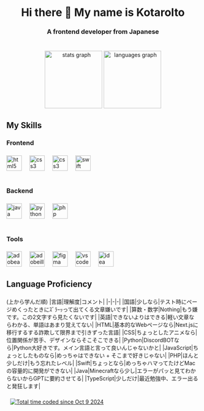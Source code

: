 <h1 align="center">Hi there 👋 My name is KotaroIto</h1>

###

<h3 align="center">A frontend developer from Japanese</h3>

###

<br clear="both">

<div align="center">
<img src="https://github-readme-stats.vercel.app/api?username=nikkou-0814&hide_title=false&hide_rank=false&show_icons=true&include_all_commits=true&count_private=true&disable_animations=false&theme=dracula&locale=en&hide_border=true&order=2" height="150" alt="stats graph"  />
<img src="https://github-readme-stats.vercel.app/api/top-langs?username=nikkou-0814&locale=en&hide_title=false&layout=compact&card_width=320&theme=dracula&hide_border=true&order=2" height="150" alt="languages graph"  />
</div>

###

<h2 align="left">My Skills</h2>

###

<h3 align="left">Frontend</h3>

###

<div align="left">
  <img src="https://skillicons.dev/icons?i=html" height="40" alt="html5 logo"  />
  <img width="12" />
  <img src="https://skillicons.dev/icons?i=js" height="40" alt="css3 logo"  />
  <img width="12" />
  <img src="https://skillicons.dev/icons?i=css" height="40" alt="css3 logo"  />
  <img width="12" />
  <img src="https://skillicons.dev/icons?i=swift" height="40" alt="swift logo"  />
</div>

###

<h1 align="left"></h1>

###

<h3 align="left">Backend</h3>

###

<div align="left">
  <img src="https://skillicons.dev/icons?i=java" height="40" alt="java logo"  />
  <img width="12" />
  <img src="https://skillicons.dev/icons?i=py" height="40" alt="python logo"  />
  <img width="12" />
  <img src="https://skillicons.dev/icons?i=php" height="40" alt="php logo"  />
</div>

###

<h1 align="left"></h1>

###

<h3 align="left">Tools</h3>

###

<div align="left">
  <img src="https://skillicons.dev/icons?i=ae" height="40" alt="adobeaftereffects logo"  />
  <img width="12" />
  <img src="https://skillicons.dev/icons?i=ai" height="40" alt="adobeillustrator logo"  />
  <img width="12" />
  <img src="https://skillicons.dev/icons?i=figma" height="40" alt="figma logo"  />
  <img width="12" />
  <img src="https://skillicons.dev/icons?i=vscode" height="40" alt="vscode logo"  />
  <img width="12" />
  <img src="https://skillicons.dev/icons?i=idea" height="40" alt="idea logo"  />
</div>

<h2 align="left">Language Proficiency</h2>

###
(上から学んだ順)
|言語|理解度|コメント|
|-|-|-|
|国語|少しなら|テスト時にページめくったときにｽﾞﾗｰｯって出てくる文章嫌いです|
|算数・数学|Nothing|もう嫌です。この2文字すら見たくないです|
|英語|できないよりはできる|軽い文章ならわかる、単語はあまり覚えてない|
|HTML|基本的なWebページなら|Next.jsに移行するする詐欺して限界まで引きずった言語|
|CSS|ちょっとしたアニメなら|位置関係が苦手、デザインならそこそこできる|
|Python|DiscordBOTなら|Python大好きです。メイン言語と言って良いんじゃないかと|
|JavaScript|ちょっとしたものなら|めっちゃはできない + そこまで好きじゃない|
|PHP|ほんと少しだけ|もう忘れたレベル|
|Swift|ちょっとなら|めっちゃハマってたけどMacの容量的に開発ができない|
|Java|Minecraftなら少し|エラーがパッと見てわからないからGPTに要約させてる|
|TypeScript|少しだけ|最近勉強中、エラー出ると発狂します|
<!--||||-->

###

<div style="display: flex; align-items: center;">
  <a href="https://github.com/nikkou-0814/nikkou-0814/">
      <img src="https://komarev.com/ghpvc/?username=nikkou-0814&style=flat&color=red" alt="" />
  </a>
  
  <a href="https://wakatime.com/@f6ac7c63-2ec8-452c-84e2-9da1a86dfe20" style="margin-left: 10px;">
      <img src="https://wakatime.com/badge/user/f6ac7c63-2ec8-452c-84e2-9da1a86dfe20.svg" alt="Total time coded since Oct 9 2024" />
  </a>
</div>
